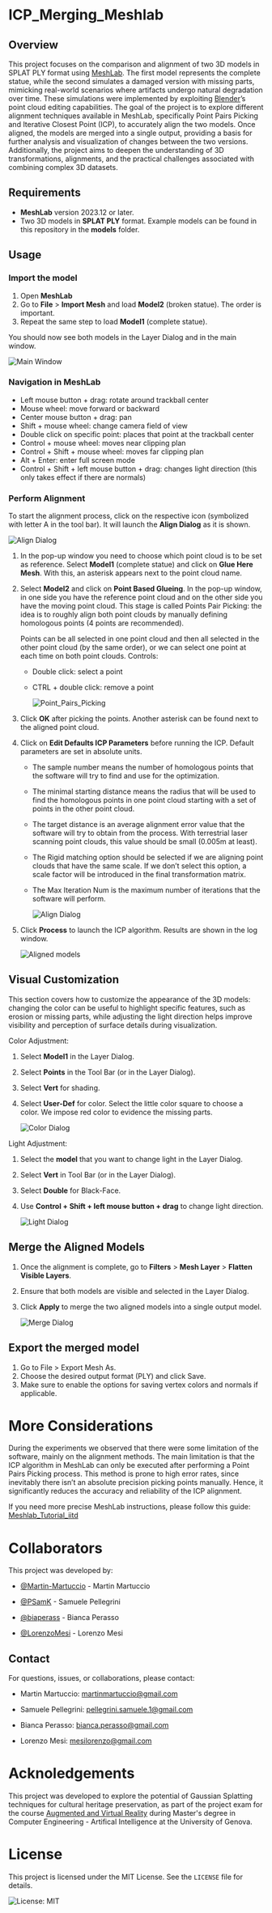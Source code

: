 # ICP_Merging_Meshlab

## Overview

This project focuses on the comparison and alignment of two 3D models in SPLAT PLY format using [MeshLab](https://www.meshlab.net/). The first model represents the complete statue, while the second simulates a damaged version with missing parts, mimicking real-world scenarios where artifacts undergo natural degradation over time. These simulations were implemented by exploiting [Blender](https://docs.blender.org/)’s point cloud editing capabilities. The goal of the project is to explore different alignment techniques available in MeshLab, specifically Point Pairs Picking and Iterative Closest Point (ICP), to accurately align the two models. Once aligned, the models are merged into a single output, providing a basis for further analysis and visualization of changes between the two versions. Additionally, the project aims to deepen the understanding of 3D transformations, alignments, and the practical challenges associated with combining complex 3D datasets. 

## Requirements

- **MeshLab** version 2023.12 or later.
- Two 3D models in **SPLAT PLY** format. Example models can be found in this repository in the **models** folder.

## Usage

### Import the model

1) Open **MeshLab**
2) Go to **File** > **Import Mesh** and load **Model2** (broken statue). The order is important.
3) Repeat the same step to load **Model1** (complete statue).

You should now see both models in the Layer Dialog and in the main window.

![Main Window](images/models/satiroebaccante_divisi_meshlab.png)

### Navigation in MeshLab 

- Left mouse button + drag: rotate around trackball center
- Mouse wheel: move forward or backward
- Center mouse button + drag: pan
- Shift + mouse wheel: change camera field of view
- Double click on specific point: places that point at the trackball center
- Control + mouse wheel: moves near clipping plan
- Control + Shift + mouse wheel: moves far clipping plan
- Alt + Enter: enter full screen mode
- Control + Shift + left mouse button + drag: changes light direction (this only takes effect if there are normals)

### Perform Alignment 

To start the alignment process, click on the respective icon (symbolized with letter A in the tool bar). It will launch the **Align Dialog** as it is shown.

![Align Dialog](images/windows_dialogs/align_dialog.png)

1) In the pop-up window you need to choose which point cloud is to be set as reference. Select **Model1** (complete statue) and click on **Glue Here Mesh**. With this, an asterisk appears next to the point cloud name.
   
2) Select **Model2** and click on **Point Based Glueing**. In the pop-up window, in one side you have the reference point cloud and on the other side you have the moving point cloud.
   This stage is called Points Pair Picking: the idea is to roughly align both point clouds by manually defining homologous points (4 points are recommended).

   Points can be all selected in one point cloud and then all selected in the other point cloud (by the same order), or we can select one point at each time on both point clouds.
   Controls:
   - Double click: select a point
   - CTRL + double click: remove a point

     ![Point_Pairs_Picking](images/models/satiroebaccante_icp_meshlab.png)
     
4) Click **OK** after picking the points. Another asterisk can be found next to the aligned point cloud.
5) Click on **Edit Defaults ICP Parameters** before running the ICP. Default parameters are set in absolute units.
   - The sample number means the number of homologous points that the software will try to find and use for the optimization.
   - The minimal starting distance means the radius that will be used to find the homologous points in one point cloud starting with a set of points in the other point cloud.
   - The target distance is an average alignment error value that the software will try to obtain from the process. With terrestrial laser scanning point clouds, this value should be small (0.005m at least).
   - The Rigid matching option should be selected if we are aligning point clouds that have the same scale. If we don’t select this option, a scale factor will be introduced in the final transformation matrix.
   - The Max Iteration Num is the maximum number of iterations that the software will perform.

     ![Align Dialog](images/windows_dialogs/icp_dialog.png)

6) Click **Process** to launch the ICP algorithm. Results are shown in the log window.
  
   ![Aligned models](images/models/satiroebaccante_merge_meshlab2.png) 

## Visual Customization

This section covers how to customize the appearance of the 3D models: changing the color can be useful to highlight specific features, such as erosion or missing parts, while adjusting the light direction helps improve visibility and perception of surface details during visualization.

Color Adjustment:
1) Select **Model1** in the Layer Dialog.
2) Select **Points** in the Tool Bar (or in the Layer Dialog).
3) Select **Vert** for shading.
4) Select **User-Def** for color. Select the little color square to choose a color. We impose red color to evidence the missing parts.

   ![Color Dialog](images/windows_dialogs/color_dialog.png)

Light Adjustment:
1) Select the **model** that you want to change light in the Layer Dialog.
2) Select **Vert** in Tool Bar (or in the Layer Dialog).
3) Select **Double** for Black-Face.
4) Use **Control + Shift + left mouse button + drag** to change light direction.

   ![Light Dialog](images/windows_dialogs/light_dialog.png)

## Merge the Aligned Models

1) Once the alignment is complete, go to **Filters** > **Mesh Layer** > **Flatten Visible Layers**.
2) Ensure that both models are visible and selected in the Layer Dialog.
3) Click **Apply** to merge the two aligned models into a single output model.

   ![Merge Dialog](images/windows_dialogs/merge_dialog.png)

## Export the merged model

1) Go to File > Export Mesh As.
2) Choose the desired output format (PLY) and click Save.
3) Make sure to enable the options for saving vertex colors and normals if applicable.

# More Considerations

During the experiments we observed that there were some limitation of the software, mainly on the alignment methods.
The main limitation is that the ICP algorithm in MeshLab can only be executed after performing a Point Pairs Picking process. 
This method is prone to high error rates, since inevitably there isn’t an absolute precision picking points manually.
Hence, it significantly reduces the accuracy and reliability of the ICP alignment.

If you need more precise MeshLab instructions, please follow this guide: [Meshlab_Tutorial_iitd](https://www.heritagedoc.pt/doc/Meshlab_Tutorial_iitd.pdf)

# Collaborators

This project was developed by:

- [@Martin-Martuccio](https://github.com/Martin-Martuccio) - Martin Martuccio
  
- [@PSamK](https://github.com/PSamK) - Samuele Pellegrini
  
- [@biaperass](https://github.com/biaperass) - Bianca Perasso
  
- [@LorenzoMesi](https://github.com/LorenzoMesi) - Lorenzo Mesi
  
## Contact

For questions, issues, or collaborations, please contact:

- Martin Martuccio: [martinmartuccio@gmail.com](Martin:martinmartuccio@gmail.com)

- Samuele Pellegrini: [pellegrini.samuele.1@gmail.com](Samuele:pellegrini.samuele.1@gmail.com)

- Bianca Perasso: [bianca.perasso@gmail.com](Bianca:bianca.perasso@gmail.com)

- Lorenzo Mesi: [mesilorenzo@gmail.com](Lorenzo:mesilorenzo@gmail.com)

# Acknoledgements
 
This project was developed to explore the potential of Gaussian Splatting techniques for cultural heritage preservation, as part of the project exam for the course [Augmented and Virtual Reality](https://corsi.unige.it/off.f/2023/ins/66562) during Master's degree in Computer Engineering - Artifical Intelligence at the University of Genova.

# License

This project is licensed under the MIT License. See the `LICENSE` file for details.

![License: MIT](https://img.shields.io/badge/License-MIT-yellow.svg)
